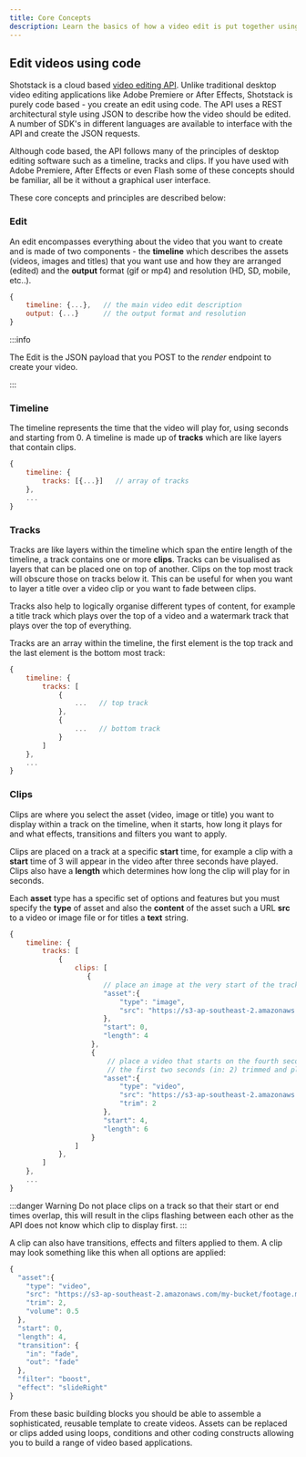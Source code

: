 ```yaml
---
title: Core Concepts
description: Learn the basics of how a video edit is put together using JSON
---
```


## Edit videos using code

Shotstack is a cloud based [video editing API](https://shotstack.io). Unlike traditional desktop video editing
applications like Adobe Premiere or After Effects, Shotstack is purely code based - you create an edit using code. The
API uses a REST architectural style using JSON to describe how the video should be edited. A number of SDK's in
different languages are available to interface with the API and create the JSON requests.

Although code based, the API follows many of the principles of desktop editing software such as a timeline, tracks and
clips. If you have used with Adobe Premiere, After Effects or even Flash some of these concepts should be familiar, all
be it without a graphical user interface.

These core concepts and principles are described below:

### Edit

An edit encompasses everything about the video that you want to create and is made of two components - the **timeline**
which describes the assets \(videos, images and titles\) that you want use and how they are arranged \(edited\) and the
**output** format \(gif or mp4\) and resolution \(HD, SD, mobile, etc..\).

```javascript
{
    timeline: {...},   // the main video edit description
    output: {...}      // the output format and resolution
}
```

:::info

The Edit is the JSON payload that you POST to the _render_ endpoint to create your video.

:::

### Timeline

The timeline represents the time that the video will play for, using seconds and starting from 0. A timeline is made up
of **tracks** which are like layers that contain clips.

```javascript
{
    timeline: {
        tracks: [{...}]   // array of tracks
    },
    ...
}
```

### Tracks

Tracks are like layers within the timeline which span the entire length of the timeline, a track contains one or more
**clips**. Tracks can be visualised as layers that can be placed one on top of another. Clips on the top most track will
obscure those on tracks below it. This can be useful for when you want to layer a title over a video clip or you want to
fade between clips.

Tracks also help to logically organise different types of content, for example a title track which plays over the top of
a video and a watermark track that plays over the top of everything.

Tracks are an array within the timeline, the first element is the top track and the last element is the bottom most
track:

```javascript
{
    timeline: {
        tracks: [
            {
                ...   // top track
            },
            {
                ...   // bottom track
            }
        ]
    },
    ...
}
```

### Clips

Clips are where you select the asset \(video, image or title\) you want to display within a track on the timeline, when
it starts, how long it plays for and what effects, transitions and filters you want to apply.

Clips are placed on a track at a specific **start** time, for example a clip with a **start** time of 3 will appear in
the video after three seconds have played. Clips also have a **length** which determines how long the clip will play for
in seconds.

Each **asset** type has a specific set of options and features but you must specify the **type** of asset and also the
**content** of the asset such a URL **src** to a video or image file or for titles a **text** string.

```javascript
{
    timeline: {
        tracks: [
            {
                clips: [
                   {
                       // place an image at the very start of the track/timeline that plays for 4 seconds.
                       "asset":{
                           "type": "image",
                           "src": "https://s3-ap-southeast-2.amazonaws.com/my-bucket/photo.jpg",
                       },
                       "start": 0,
                       "length": 4
                    },
                    {
                        // place a video that starts on the fourth second of the track/timeline that has
                        // the first two seconds (in: 2) trimmed and plays for 4 seconds (out: 6).
                       "asset":{
                           "type": "video",
                           "src": "https://s3-ap-southeast-2.amazonaws.com/my-bucket/footage.mp4",
                           "trim": 2
                       },
                       "start": 4,
                       "length": 6
                    }
                ]
            },
        ]
    },
    ...
}
```

:::danger Warning Do not place clips on a track so that their start or end times overlap, this will result in the clips
flashing between each other as the API does not know which clip to display first.
:::

A clip can also have transitions, effects and filters applied to them. A clip may look something like this when all
options are applied:

```javascript
{
  "asset":{
    "type": "video",
    "src": "https://s3-ap-southeast-2.amazonaws.com/my-bucket/footage.mp4",
    "trim": 2,
    "volume": 0.5
  },
  "start": 0,
  "length": 4,
  "transition": {
    "in": "fade",
    "out": "fade"
  },
  "filter": "boost",
  "effect": "slideRight"
}
```

From these basic building blocks you should be able to assemble a sophisticated, reusable template to create videos.
Assets can be replaced or clips added using loops, conditions and other coding constructs allowing you to build a range
of video based applications.
